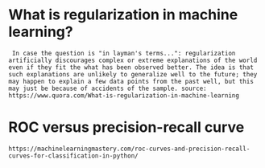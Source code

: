 # What is regularization in machine learning?
` In case the question is "in layman's terms...": regularization artificially discourages complex or extreme explanations of the world even if they fit the what has been observed better. The idea is that such explanations are unlikely to generalize well to the future; they may happen to explain a few data points from the past well, but this may just be because of accidents of the sample.
source: https://www.quora.com/What-is-regularization-in-machine-learning`

# ROC versus precision-recall curve

`https://machinelearningmastery.com/roc-curves-and-precision-recall-curves-for-classification-in-python/`
